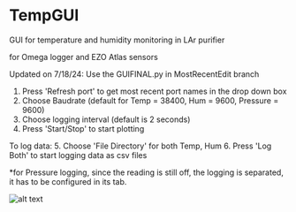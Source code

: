 # TempGUI
GUI for temperature and humidity monitoring in LAr purifier

for Omega logger and EZO Atlas sensors

Updated on 7/18/24: Use the GUIFINAL.py in MostRecentEdit branch
1. Press 'Refresh port' to get most recent port names in the drop down box
2. Choose Baudrate (default for Temp = 38400, Hum = 9600, Pressure = 9600)
3. Choose logging interval (default is 2 seconds)
4. Press 'Start/Stop' to start plotting

To log data:
5. Choose 'File Directory' for both Temp, Hum
6. Press 'Log Both' to start logging data as csv files

*for Pressure logging, since the reading is still off, the logging is separated, it has to be configured in its tab.

![alt text](https://github.com/IseeJ/TempGUI/blob/MostRecentEdit/GUI.png?raw=true)
